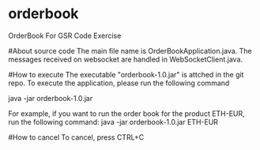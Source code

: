 # orderbook
OrderBook For GSR Code Exercise

#About source code
The main file name is OrderBookApplication.java. The messages received on websocket are handled in WebSocketClient.java.

#How to execute
The executable "orderbook-1.0.jar" is attched in the git repo. To execute the application, please run the following command

java -jar orderbook-1.0.jar <replace-this-with-product-id>

For example, if you want to run the order book for the product ETH-EUR, run the following command:
java -jar orderbook-1.0.jar ETH-EUR

#How to cancel
To cancel, press CTRL+C
